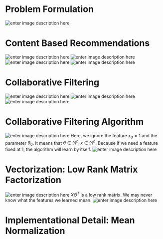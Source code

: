 # Problem Formulation

![enter image description here](https://lh3.googleusercontent.com/bam6g1xOTfLCyVyuyaQ2RJSfrXy07gh6qKw_SfukhdP2ei8PWVpHQnSO8JUxM1r4IUFpn46aCyoe)

# Content Based Recommendations

![enter image description here](https://lh3.googleusercontent.com/th_lhTYdyy2AbfDCBxH3xwPK9rLXlndJJAv0eFiXonY_Kqwj5efrnVz3PZjPokydszaggNjpPYGP)
![enter image description here](https://lh3.googleusercontent.com/4B9av8NPJ-QyAIUFwl6CzT1hqIyatkc3BydlFWDn_MJ0PwEBhV70oc4wO0NqrAh7gNrdoa0rwAWT)
![enter image description here](https://lh3.googleusercontent.com/yhEwmlQa6ybroAlL0eCzRjBgPsAWF67oh_9A14NVoysgIVfN342xqTEdj0c3RhIKEecvm9K_WExP)
![enter image description here](https://lh3.googleusercontent.com/m0eQhb-QMIuQns0KORdr7x_ySOSSq6oOf97SusopySatHRF0UvBVFms6lfQmX8D3tPKLXd64JxRk)

# Collaborative Filtering

![enter image description here](https://lh3.googleusercontent.com/_7KKwcXDbdVoukUMc8zSDmYb7Fwp2lyIMJaXKSz38EfKbt7Nxq_wlUIoJiaGbcBq82vRh54tyM-9)
![enter image description here](https://lh3.googleusercontent.com/GOetGYQStGdM2WECJQ6Cgf0PZf5rusNE8HgHfwW0cQ9BfKZ-YzkyRyX5RNOo5h6pLUdaeAEcON3-)
![enter image description here](https://lh3.googleusercontent.com/skyPI_SFafAUy9RO5wqm04v04-ycA_T23HzLWTxCZuGLjF8EbiW5V3iNp7YRYT0hmORNkfMlt8F3)

# Collaborative Filtering Algorithm

![enter image description here](https://lh3.googleusercontent.com/0DQQ3PXqWNcrgeyOJbnSFTpBXHgf1LGgD6MN8s-Ql7HEscm8NimUXxXksVsoQ7tvzAUiYg6ClHJt)
Here, we ignore the feature $x_0=1$ and the parameter $\theta_0$. It means that $\theta\in\Re^n,x\in\Re^n$. Because if we need a feature fixed at 1, the algorithm will learn by itself.
![enter image description here](https://lh3.googleusercontent.com/rcklwMewr4kCu100kSuANEBSTfT0O1lLF94-zQ1Wg0Sa0KMIWWAM-9G5ka5Knqp6wt9CMvAfiRRp)

# Vectorization: Low Rank Matrix Factorization

![enter image description here](https://lh3.googleusercontent.com/PEjxjtsndVXU2pM0I3epDjTcUL4CqAuBK8yGimHZD-LmiEZaNgb8t23rYkBBxBZxXuBezr8YTb_Y)
$X\Theta^T$ is a low rank matrix.
We may never know what the features we learned mean.
![enter image description here](https://lh3.googleusercontent.com/nL4hgzsNpvnAKcfvKF-SnK4ksjb98stHEaJiGML2tRjnIG5k2rCi6CX18tUs4a5PnIlwWQBygNn1)

# Implementational Detail: Mean Normalization


<!--stackedit_data:
eyJoaXN0b3J5IjpbLTE3NTI3OTc1MzUsLTE0NzM1NjMzNTAsLT
ExNjEwNDA5MTAsLTMxMzg0ODg2MiwyMTA0ODE0NDEwLDE5MDU0
NDg2MjMsMTY4Mzk4NjY1NywtOTExMjE4MTE4LC0xNzg5NzMxMT
I5LDE0NjE3NTAyMDgsLTQzNTkxNTc2N119
-->